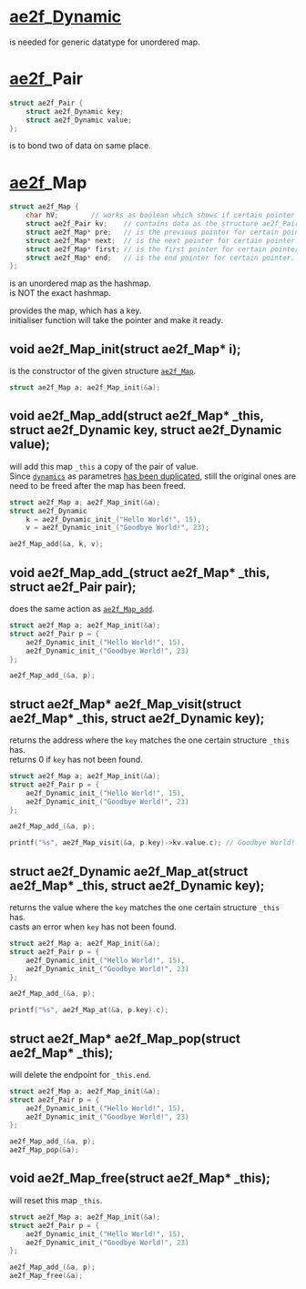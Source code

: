 # <a href="../Container.md">ae2f</a>_<a href="./Dynamic.md">Dynamic</a> <d id="_Dynamic"></d>
is needed for generic datatype for unordered map.

# <a href="../yuisanae2f.md">ae2f</a>_Pair <d id="_Pair"></d>
```c
struct ae2f_Pair {
	struct ae2f_Dynamic key;
	struct ae2f_Dynamic value;
};
```
is to bond two of data on same place.

# <a href="../yuisanae2f.md">ae2f</a>_Map <d id="_Map"></d>
```c
struct ae2f_Map {
	char hV;		// works as boolean which shows if certain pointer has a value.
	struct ae2f_Pair kv;	// contains data as the structure ae2f_Pair.
	struct ae2f_Map* pre;	// is the previous pointer for certain pointer.
	struct ae2f_Map* next;	// is the next pointer for certain pointer.
	struct ae2f_Map* first;	// is the first pointer for certain pointer.
	struct ae2f_Map* end;	// is the end pointer for certain pointer.
};
```
is an unordered map as the hashmap.  
is NOT the exact hashmap.  

provides the map, which has a key.  
initialiser function will take the pointer and make it ready.

## void ae2f_Map_init(struct ae2f_Map* i); <d id="init"></d>
is the constructor of the given structure <a href="#_Map">`ae2f_Map`</a>.
```c
struct ae2f_Map a; ae2f_Map_init(&a);
```

## void ae2f_Map_add(struct ae2f_Map* _this, struct ae2f_Dynamic key, struct ae2f_Dynamic value); <d id="add"></d>
will add this map `_this` a copy of the pair of value.  
Since <a href="#_Dynamic">`dynamics`</a> as parametres <a href="./Dynamic.md#copy">has been duplicated</a>, still the original ones are need to be freed after the map has been freed.
```c
struct ae2f_Map a; ae2f_Map_init(&a);
struct ae2f_Dynamic 
	k = ae2f_Dynamic_init_("Hello World!", 15),
	v = ae2f_Dynamic_init_("Goodbye World!", 23);

ae2f_Map_add(&a, k, v);
```

## void ae2f_Map_add_(struct ae2f_Map* _this, struct ae2f_Pair pair); <d id="add_"></d>
does the same action as <a href="#add">`ae2f_Map_add`</a>.
```c
struct ae2f_Map a; ae2f_Map_init(&a);
struct ae2f_Pair p = {
	ae2f_Dynamic_init_("Hello World!", 15),
	ae2f_Dynamic_init_("Goodbye World!", 23) 
};

ae2f_Map_add_(&a, p);
```

## struct ae2f_Map* ae2f_Map_visit(struct ae2f_Map* _this, struct ae2f_Dynamic key); <d id="visit"></d>
returns the address where the `key` matches the one certain structure `_this` has.  
returns 0 if `key` has not been found.
```c
struct ae2f_Map a; ae2f_Map_init(&a);
struct ae2f_Pair p = {
	ae2f_Dynamic_init_("Hello World!", 15),
	ae2f_Dynamic_init_("Goodbye World!", 23) 
};

ae2f_Map_add_(&a, p);

printf("%s", ae2f_Map_visit(&a, p.key)->kv.value.c); // Goodbye World!
```

## struct ae2f_Dynamic ae2f_Map_at(struct ae2f_Map* _this, struct ae2f_Dynamic key); <d id="at"></d>
returns the value where the `key` matches the one certain structure `_this` has.  
casts an error when `key` has not been found.
```c
struct ae2f_Map a; ae2f_Map_init(&a);
struct ae2f_Pair p = {
	ae2f_Dynamic_init_("Hello World!", 15),
	ae2f_Dynamic_init_("Goodbye World!", 23) 
};

ae2f_Map_add_(&a, p);

printf("%s", ae2f_Map_at(&a, p.key).c);
```

## struct ae2f_Map* ae2f_Map_pop(struct ae2f_Map* _this); <d id="pop"></d>
will delete the endpoint for `_this.end`.  
```c
struct ae2f_Map a; ae2f_Map_init(&a);
struct ae2f_Pair p = {
	ae2f_Dynamic_init_("Hello World!", 15),
	ae2f_Dynamic_init_("Goodbye World!", 23) 
};

ae2f_Map_add_(&a, p);
ae2f_Map_pop(&a);
```

## void ae2f_Map_free(struct ae2f_Map* _this); <d id="free"></d>
will reset this map `_this`.
```c
struct ae2f_Map a; ae2f_Map_init(&a);
struct ae2f_Pair p = {
	ae2f_Dynamic_init_("Hello World!", 15),
	ae2f_Dynamic_init_("Goodbye World!", 23) 
};

ae2f_Map_add_(&a, p);
ae2f_Map_free(&a);
```
